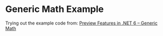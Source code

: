 # Generic Math Example
Trying out the example code from: [Preview Features in .NET 6 – Generic Math](https://devblogs.microsoft.com/dotnet/preview-features-in-net-6-generic-math/)